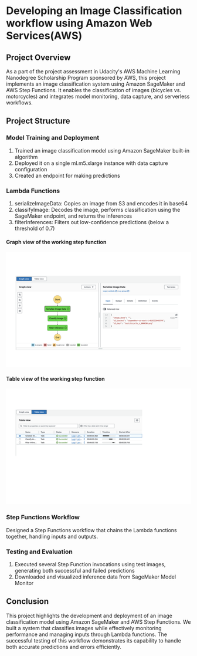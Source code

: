 # Developing an Image Classification workflow using Amazon Web Services(AWS)

## Project Overview
As a part of the project assessment in Udacity's AWS Machine Learning Nanodegree Scholarship Program sponsored by AWS, this project implements an image classification system using Amazon SageMaker and AWS Step Functions. It enables the classification of images (bicycles vs. motorcycles) and integrates model monitoring, data capture, and serverless workflows.

## Project Structure
### Model Training and Deployment
1. Trained an image classification model using Amazon SageMaker built-in algorithm
2. Deployed it on a single ml.m5.xlarge instance with data capture configuration
3. Created an endpoint for making predictions

### Lambda Functions
1. serializeImageData: Copies an image from S3 and encodes it in base64
2. classifyImage: Decodes the image, performs classification using the SageMaker endpoint, and returns the inferences
3. filterInferences: Filters out low-confidence predictions (below a threshold of 0.7)

####  Graph view of the working step function
![Graph View](Images/Working_Step_Functions.png)
####  Table view of the working step function
![Table View](Images/Working_Step_Function_Table.png)

### Step Functions Workflow
Designed a Step Functions workflow that chains the Lambda functions together, handling inputs and outputs.

### Testing and Evaluation
1. Executed several Step Function invocations using test images, generating both successful and failed predictions
2. Downloaded and visualized inference data from SageMaker Model Monitor

## Conclusion
This project highlights the development and deployment of an image classification model using Amazon SageMaker and AWS Step Functions. We built a system that classifies images while effectively monitoring performance and managing inputs through Lambda functions. The successful testing of this workflow demonstrates its capability to handle both accurate predictions and errors efficiently.
